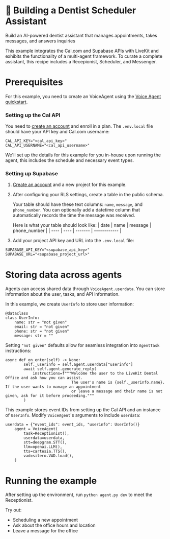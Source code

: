 # :tooth: Building a Dentist Scheduler Assistant
Build an AI-powered dentist assistant that manages appointments, takes messages, and answers inquiries

This example integrates the Cal.com and Supabase APIs with LiveKit and exhibits the functionality of a multi-agent framework. To curate a complete assistant, this recipe includes a Recepionist, Scheduler, and Messenger.

# Prerequisites
For this example, you need to create an VoiceAgent using the [Voice Agent quickstart](https://docs.livekit.io/agents/quickstarts/voice-agent/).

### Setting up the Cal API
You need to [create an account](https://app.cal.com/signup) and enroll in a plan. The `.env.local` file should have your API key and Cal.com username:
```
CAL_API_KEY="<cal_api_key>"
CAL_API_USERNAME="<cal_api_username>"
```

We'll set up the details for this example for you in-house upon running the agent, this includes the schedule and necessary event types.

### Setting up Supabase
1. [Create an account](https://supabase.com/dashboard/sign-up) and a new project for this example. 
2. After configuring your RLS settings, create a table in the public schema. 

    Your table should have these text columns: `name`, `message`, and `phone_number`. You can optionally add a datetime column that     automatically records the time the message was received.
  
    Here is what your table should look like:
    | date | name | message | phone_number |
    | ---- | ---- | ------- | ------------ |
  

3. Add your project API key and URL into the `.env.local` file:
```
SUPABASE_API_KEY="<supabase_api_key>"
SUPABASE_URL="<supabase_project_url>"
```

# Storing data across agents
Agents can access shared data through `VoiceAgent.userdata`. You can store information about the user, tasks, and API information. 

In this example, we create `UserInfo` to store user information:
```
@dataclass
class UserInfo:
    name: str = "not given"
    email: str = "not given"
    phone: str = "not given"
    message: str = ""
```

Setting `"not given"` defaults allow for seamless integration into `AgentTask` instructions: 
```
async def on_enter(self) -> None:
        self._userinfo = self.agent.userdata["userinfo"]
        await self.agent.generate_reply(
            instructions=f"""Welcome the user to the LiveKit Dental Office and ask how you can assist.
                             The user's name is {self._userinfo.name}. If the user wants to manage an appointment
                             or leave a message and their name is not given, ask for it before proceeding."""
        )
```

This example stores event IDs from setting up the Cal API and an instance of `UserInfo`. Modify `VoiceAgent`'s arguments to include `userdata`:
```
userdata = {"event_ids": event_ids, "userinfo": UserInfo()}
    agent = VoiceAgent(
        task=Receptionist(),
        userdata=userdata,
        stt=deepgram.STT(),
        llm=openai.LLM(),
        tts=cartesia.TTS(),
        vad=silero.VAD.load(),
    )
```

# Running the example
After setting up the environment, run `python agent.py dev` to meet the Receptionist.

Try out:
- Scheduling a new appointment 
- Ask about the office hours and location
- Leave a message for the office




